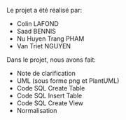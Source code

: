 Le projet a été réalisé par:
*  Colin LAFOND
*  Saad BENNIS
*  Nu Huyen Trang PHAM
*  Van Triet NGUYEN


Dans le projet, nous avons fait:
*  Note de clarification
*  UML (sous forme png et PlantUML)
*  Code SQL Create Table
*  Code SQL Insert Table
*  Code SQL Create View
*  Normalisation